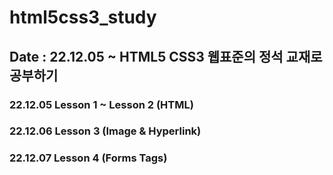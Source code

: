 # html5css3_study
## Date : 22.12.05 ~ HTML5 CSS3 웹표준의 정석 교재로 공부하기

### 22.12.05 Lesson 1 ~ Lesson 2 (HTML)
### 22.12.06 Lesson 3 (Image & Hyperlink)
### 22.12.07 Lesson 4 (Forms Tags)

